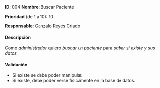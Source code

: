 **ID**: 004
**Nombre**: Buscar Paciente

**Prioridad** (de 1 a 10): 10

**Responsable**: Gonzalo Reyes Criado

#### Descripción

Como *administrador* quiero *buscar un paciente* para *saber si existe y sus datos*

#### Validación

* Si existe se debe poder manipular.
* Si existe, debe poder verse físicamente en la base de datos.

